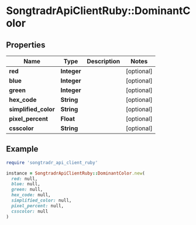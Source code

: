 # SongtradrApiClientRuby::DominantColor

## Properties

| Name | Type | Description | Notes |
| ---- | ---- | ----------- | ----- |
| **red** | **Integer** |  | [optional] |
| **blue** | **Integer** |  | [optional] |
| **green** | **Integer** |  | [optional] |
| **hex_code** | **String** |  | [optional] |
| **simplified_color** | **String** |  | [optional] |
| **pixel_percent** | **Float** |  | [optional] |
| **csscolor** | **String** |  | [optional] |

## Example

```ruby
require 'songtradr_api_client_ruby'

instance = SongtradrApiClientRuby::DominantColor.new(
  red: null,
  blue: null,
  green: null,
  hex_code: null,
  simplified_color: null,
  pixel_percent: null,
  csscolor: null
)
```


